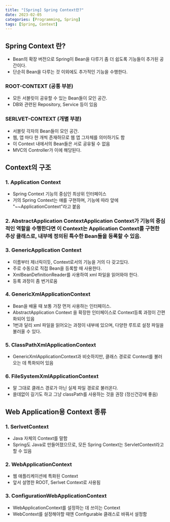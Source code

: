 ```yaml
---
title: "[Spring] Spring Context란?"
date: 2023-02-05
categories: [Programming, Spring]
tags: [Spring, Context]
---
```


## **Spring Context 란?**
- Bean의 확장 버전으로 Spring이 Bean을 다루기 좀 더 쉽도록 기능들이 추가된 공간이다.
- 단순히 Bean을 다루는 것 이외에도 추가적인 기능을 수행한다.

### **ROOT-CONTEXT (공통 부분)**

- 모든 서블릿이 공유할 수 있는 Bean들이 모인 공간.
- DB와 관련된 Repository, Service 등이 있음

### **SERLVET-CONTEXT (개별 부분)**

- 서블릿 각자의 Bean들이 모인 공간.
- 웹, 앱 마다 한 개씩 존재하므로 웹 앱 그자체를 의미하기도 함
- 이 Context 내에서의 Bean들은 서로 공유될 수 없음
- MVC의 Controller가 이에 해당된다.

## **Context의 구조**

### **1. Application Context**

- Spring Context 기능의 중심인 최상위 인터페이스
- 거의 Spring Context는 얘를 구현하며, 기능에 따라 앞에 "~~ApplicationContext"라고 붙음

### **2. AbstractApplication ContextApplication Context가 기능의 중심적인 역할을 수행한다면 이 Context는 Application Context를 구현한 추상 클래스로, 내부에 정의된 특수한 Bean들을 등록할 수 있음.**

### **3. GenericApplication Context**

- 이름부터 제너릭이듯, Context로서의 기능을 거의 다 갖고있다.
- 주로 수동으로 직접 Bean을 등록할 때 사용한다.
- XmlBeanDefinitionReader를 사용하여 xml 파일을 읽어와야 한다.
- 등록 과정이 좀 번거로움

### **4. GenericXmlApplicationContext**

- Bean을 배울 때 보통 가장 먼저 사용하는 인터페이스.
- AbstractApplication Context 을 확장한 인터페이스로 Context등록 과정이 간편화되어 있음
- 1번과 달리 xml 파일을 읽어오는 과정이 내부에 있으며, 다양한 루트로 설정 파일을 불러올 수 있다.

### **5. ClassPathXmlApplicationContext**

- GenericXmlApplicationContext과 비슷하지만, 클래스 경로로 Context를 불러오는 데 특화되어 있음

### **6. FileSystemXmlApplicationContext**

- 말 그대로 클래스 경로가 아닌 실제 파일 경로로 불러온다.
- 쓸데없이 길기도 하고 그냥 classPath를 사용하는 것을 권장 (정신건강에 좋음)

## **Web Application용 Context 종류**

### **1. SerlvetContext**

- Java 자체의 Context를 말함
- Spring도 Java로 만들어졌으므로, 모든 Spring Context는 ServletContext라고 할 수 있음

### **2. WebApplicationContext**

- 웹 애플리케이션에 특화된 Context
- 앞서 설명한 ROOT, Serlvet Context로 사용됨

### **3. ConfigurationWebApplicationContext**

- WebApplicationContext를 설정하는 데 쓰이는 Context
- WebContext를 설정해야할 때엔 Configurable 클래스로 바꿔서 설정함